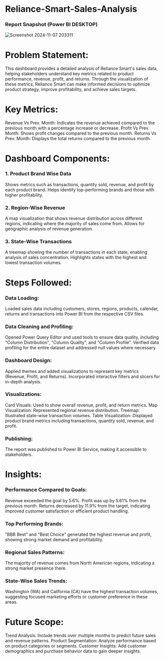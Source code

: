 # Reliance-Smart-Sales-Analysis

### Report Snapshot (Power BI DESKTOP)

 ![Screenshot 2024-11-07 203311](https://github.com/user-attachments/assets/a8bdcd6e-2a2f-4886-b80d-cc933978ef3a)

# Problem Statement:
This dashboard provides a detailed analysis of Reliance Smart's sales data, helping stakeholders understand key metrics related to product performance, revenue, profit, and returns. Through the visualization of these metrics, Reliance Smart can make informed decisions to optimize product strategy, improve profitability, and achieve sales targets.

# Key Metrics:
Revenue Vs Prev. Month: Indicates the revenue achieved compared to the previous month with a percentage increase or decrease.
Profit Vs Prev. Month: Shows profit changes compared to the previous month.
Returns Vs Prev. Month: Displays the total returns compared to the previous month.

# Dashboard Components:
### 1. Product Brand Wise Data
Shows metrics such as transactions, quantity sold, revenue, and profit by each product brand.
Helps identify top-performing brands and those with higher profitability.
### 2. Region-Wise Revenue
A map visualization that shows revenue distribution across different regions, indicating where the majority of sales come from.
Allows for geographic analysis of revenue generation.
### 3. State-Wise Transactions
A treemap showing the number of transactions in each state, enabling analysis of sales concentration.
Highlights states with the highest and lowest transaction volumes.

# Steps Followed:
### Data Loading:
Loaded sales data including customers, stores, regions, products, calendar, returns and transactions into Power BI from the respective CSV files.

### Data Cleaning and Profiling:
Opened Power Query Editor and used tools to ensure data quality, including "Column Distribution", "Column Quality", and "Column Profile".
Verified data profiling for the entire dataset and addressed null values where necessary.

### Dashboard Design:
Applied themes and added visualizations to represent key metrics (Revenue, Profit, and Returns).
Incorporated interactive filters and slicers for in-depth analysis.

### Visualizations:
Card Visuals: Used to show overall revenue, profit, and return metrics.
Map Visualization: Represented regional revenue distribution.
Treemap: Illustrated state-wise transaction volumes.
Table Visualization: Displayed product brand metrics including transactions, quantity sold, revenue, and profit.

### Publishing:
The report was published to Power BI Service, making it accessible to stakeholders.

# Insights:
### Performance Compared to Goals:
Revenue exceeded the goal by 5.6%.
Profit was up by 5.61% from the previous month.
Returns decreased by 11.9% from the target, indicating improved customer satisfaction or efficient product handling.

### Top Performing Brands:
"BBB Best" and "Best Choice" generated the highest revenue and profit, showing strong market demand and profitability.

### Regional Sales Patterns:
The majority of revenue comes from North American regions, indicating a strong market presence there.

### State-Wise Sales Trends:
Washington (WA) and California (CA) have the highest transaction volumes, suggesting focused marketing efforts or customer preference in these areas.

# Future Scope:
Trend Analysis: Include trends over multiple months to predict future sales and revenue patterns.
Product Segmentation: Analyze performance based on product categories or segments.
Customer Insights: Add customer demographics and purchase behavior data to gain deeper insights.





